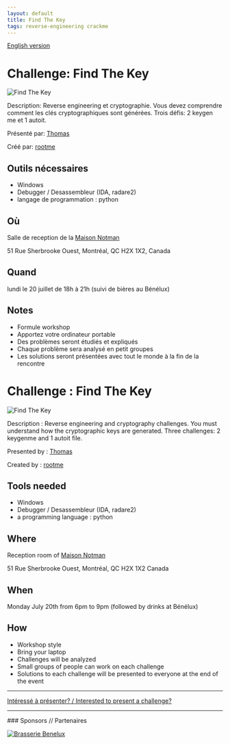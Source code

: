 ```yaml
---
layout: default
title: Find The Key
tags: reverse-engineering crackme
---
```


[English version](#english)

# Challenge: Find The Key

![Find The Key](/images/15-07_find_the_key.gif)

Description: Reverse engineering et cryptographie.  Vous devez comprendre comment les clés cryptographiques sont générées.  Trois défis: 2 keygen me et 1 autoit.

Présenté par: [Thomas](https://twitter.com/nyx__o)

Créé par: [rootme](http://www.root-me.org/)

## Outils nécessaires

* Windows
* Debugger / Desassembleur (IDA, radare2)
* langage de programmation : python

## Où

Salle de reception de la [Maison Notman](http://notman.org/)

51 Rue Sherbrooke Ouest, Montréal, QC H2X 1X2, Canada

## Quand

lundi le 20 juillet de 18h à 21h (suivi de bières au Bénélux)

## Notes

* Formule workshop
* Apportez votre ordinateur portable
* Des problèmes seront étudiés et expliqués
* Chaque problème sera analysé en petit groupes
* Les solutions seront présentées avec tout le monde à la fin de la rencontre


<a id="english"></a>

# Challenge : Find The Key

![Find The Key](/images/15-07_find_the_key.gif)

Description : Reverse engineering and cryptography challenges.  You must understand how the cryptographic keys are generated.  Three challenges: 2 keygenme and 1 autoit file.

Presented by : [Thomas](https://twitter.com/nyx__o)

Created by : [rootme](http://www.root-me.org/)

## Tools needed

* Windows
* Debugger / Desassembleur (IDA, radare2)
* a programming language : python

## Where

Reception room of [Maison Notman](http://notman.org/)

51 Rue Sherbrooke Ouest, Montréal, QC H2X 1X2 Canada

## When

Monday July 20th from 6pm to 9pm (followed by drinks at Bénélux)

## How

* Workshop style
* Bring your laptop
* Challenges will be analyzed
* Small groups of people can work on each challenge
* Solutions to each challenge will be presented to everyone at the end of the event

<hr/>

[Intéressé à présenter? / Interested to present a challenge?](https://github.com/montrehack/montrehack.github.com/wiki/Present-at-Montrehack)

<hr/>
### Sponsors // Partenaires

[![Brasserie Benelux](/images/benelux.png)](http://brasseriebenelux.com/)
